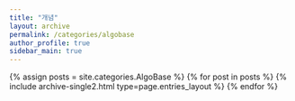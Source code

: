 ```yaml
---
title: "개념"
layout: archive
permalink: /categories/algobase
author_profile: true
sidebar_main: true
---
```



{% assign posts = site.categories.AlgoBase %}
{% for post in posts %} {% include archive-single2.html type=page.entries_layout %} {% endfor %}